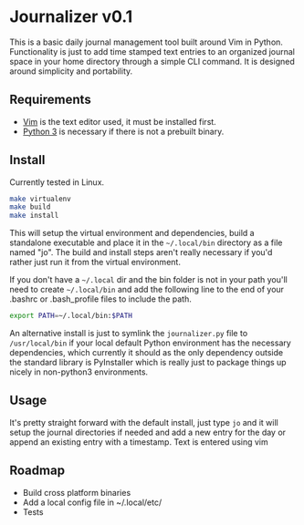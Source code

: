 Journalizer v0.1
================
This is a basic daily journal management tool built around Vim in Python.  Functionality is just to add time stamped text entries to an organized journal space in your home directory through a simple CLI command.  It is designed around simplicity and portability.

Requirements
------------
* [Vim](https://www.vim.org/) is the text editor used, it must be installed first. 
* [Python 3](https://www.python.org/downloads/) is necessary if there is not a prebuilt binary.

Install
-------
Currently tested in Linux.

```bash
make virtualenv
make build
make install
```
This will setup the virtual environment and dependencies, build a standalone executable and place it in the `~/.local/bin` directory as a file named "jo".  The build and install steps aren't really necessary if you'd rather just run it from the virtual environment.

If you don't have a `~/.local` dir and the bin folder is not in your path you'll need to create `~/.local/bin` and add the following line to the end of your .bashrc or .bash_profile files to  include the path.

```bash
export PATH=~/.local/bin:$PATH
```

An alternative install is just to symlink the `journalizer.py` file to `/usr/local/bin` if your local default Python environment has the necessary dependencies, which currently it should as the only dependency outside the standard library is PyInstaller which is really just to package things up nicely in non-python3 environments.

Usage
-----
It's pretty straight forward with the default install, just type `jo` and it will setup the journal directories if needed and add a new entry for the day or append an existing entry with a timestamp.  Text is entered using vim

Roadmap
-------
* Build cross platform binaries
* Add a local config file in ~/.local/etc/
* Tests
